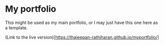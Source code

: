 # My portfolio 

This might be used as my main portfolio, or I may just have this one here as a template.

(Link to the live version)[https://thajeepan-rathiharan.github.io/myportfolio/]